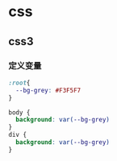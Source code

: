 # css


## css3
### 定义变量

```css
:root{
  --bg-grey: #F3F5F7
}

body {
  background: var(--bg-grey)
}
div {
  background: var(--bg-grey)
}
```